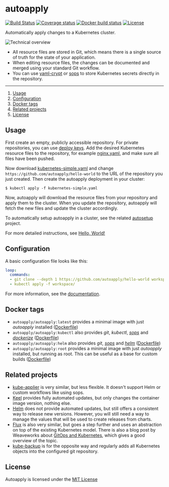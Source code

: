# autoapply

[![Build Status](https://img.shields.io/travis/autoapply/autoapply.svg?style=flat-square)](https://travis-ci.org/autoapply/autoapply) [![Coverage status](https://img.shields.io/coveralls/github/autoapply/autoapply.svg?style=flat-square)](https://coveralls.io/github/autoapply/autoapply) [![Docker build status](https://img.shields.io/docker/build/autoapply/autoapply.svg?style=flat-square)](https://hub.docker.com/r/autoapply/autoapply/) [![License](https://img.shields.io/badge/license-MIT-blue.svg?style=flat-square)](https://github.com/autoapply/autoapply/blob/master/LICENSE)

Automatically apply changes to a Kubernetes cluster.

![Technical overview](https://autoapply.github.io/autoapply/overview.svg)

- All resource files are stored in Git, which means there is a single source of truth
  for the state of your application.
- When editing resource files, the changes can be documented and merged using your standard Git workflow.
- You can use [yaml-crypt](https://github.com/autoapply/yaml-crypt) or [sops](https://github.com/mozilla/sops) to store Kubernetes secrets directly in the repository.

---

1. [Usage](#usage)
2. [Configuration](#configuration)
3. [Docker tags](#docker-tags)
4. [Related projects](#related-projects)
5. [License](#license)

## Usage

First create an empty, publicly accessible repository.
For private repositories, you can use [deploy keys](docs/deploy-keys.md).
Add the desired Kubernetes resource files to the repository, for example [nginx.yaml](docs/examples/nginx.yaml),
and make sure all files have been pushed.

Now download [kubernetes-simple.yaml](docs/examples/kubernetes-simple.yaml) and change
`https://github.com/autoapply/hello-world` to the URL of the repository you just created.
Then create the autoapply deployment in your cluster:

```
$ kubectl apply -f kubernetes-simple.yaml
```

Now, autoapply will download the resource files from your repository and apply them to the cluster.
When you update the repository, autoapply will fetch the new files and update the cluster accordingly.

To automatically setup autoapply in a cluster, see the related [autosetup](https://github.com/autoapply/autosetup) project.

For more detailed instructions, see [Hello, World!](docs/hello-world.md)

## Configuration

A basic configuration file looks like this:

```yaml
loop:
  commands:
  - git clone --depth 1 https://github.com/autoapply/hello-world workspace/
  - kubectl apply -f workspace/
```

For more information, see the [documentation](docs/configuration.md).

## Docker tags

* `autoapply/autoapply:latest` provides a minimal image with just *autoapply* installed ([Dockerfile](build/Dockerfile))
* `autoapply/autoapply:kubectl` also provides *git*, *kubectl*, *[sops](https://github.com/mozilla/sops)* and *[dockerize](https://github.com/jwilder/dockerize)* ([Dockerfile](build/kubectl/Dockerfile))
* `autoapply/autoapply:helm` also provides *git*, *[sops](https://github.com/mozilla/sops)* and *[helm](https://github.com/kubernetes/helm)* ([Dockerfile](build/helm/Dockerfile))
* `autoapply/autoapply:root` provides a minimal image with just *autoapply* installed, but running as root. This can be useful as a base for custom builds ([Dockerfile](build/root/Dockerfile))

## Related projects

- [kube-applier](https://github.com/box/kube-applier) is very similar, but less flexible.
  It doesn't support Helm or custom workflows like using sops.
- [Keel](https://github.com/keel-hq/keel) provides fully automated updates, but only changes
  the container image version, nothing else.
- [Helm](https://github.com/kubernetes/helm) does not provide automated updates, but still offers
  a consistent way to release new versions. However, you will still need a way to manage the values
  that will be used to create releases from charts.
- [Flux](https://github.com/weaveworks/flux) is also very similar, but goes a step further and
  uses an abstraction on top of the existing Kubernetes model.
  There is also a blog post by Weaveworks about
  [GitOps and Kubernetes](https://www.weave.works/blog/gitops-high-velocity-cicd-for-kubernetes),
  which gives a good overview of the topic.
- [kube-backup](https://github.com/pieterlange/kube-backup) is for the opposite way and regularly
  adds all Kubernetes objects into the configured git repository.

## License

Autoapply is licensed under the [MIT License](LICENSE)
